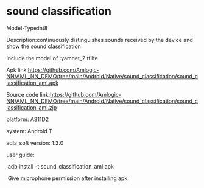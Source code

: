 # sound classification 

Model-Type:int8

Description:continuously distinguishes sounds received by the device  and show the sound classification

Include the model of :yamnet_2.tflite

Apk link:https://github.com/Amlogic-NN/AML_NN_DEMO/tree/main/Android/Native/sound_classification/sound_classification_aml.apk

Source code link:https://github.com/Amlogic-NN/AML_NN_DEMO/tree/main/Android/Native/sound_classification/sound_classification_aml.zip

platform: A311D2

system: Android T

adla_soft version: 1.3.0

user guide:

​    adb install -t sound_classification_aml.apk

​    Give microphone permission after installing apk